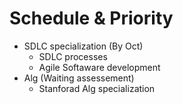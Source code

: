 # Schedule & Priority

- SDLC specialization (By Oct)
  - SDLC processes
  - Agile Softaware development
- Alg (Waiting assessement)
  - Stanforad Alg specialization
